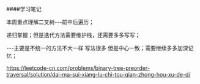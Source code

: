 ####学习笔记

本周重点理解二叉树---前中后遍历；

递归掌握；但是迭代方法需要维护栈，还需要多多写写；

---主要是不统一的方法不大一样 写法很多 但是中心一致；需要继续多多加深记忆；

 https://leetcode-cn.com/problems/binary-tree-preorder-traversal/solution/dai-ma-sui-xiang-lu-chi-tou-qian-zhong-hou-xu-de-d/ 